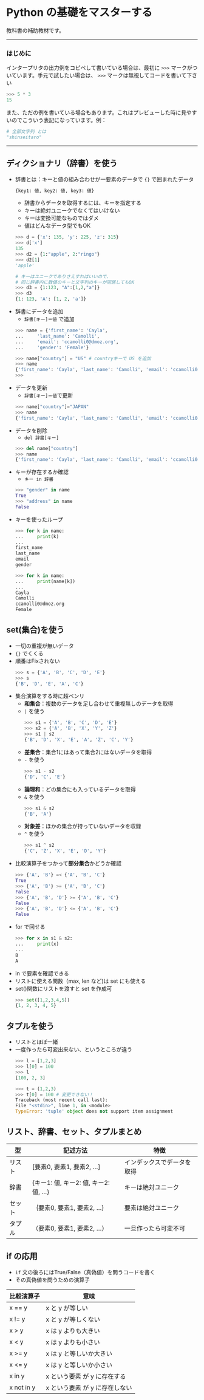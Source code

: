 # Python の基礎をマスターする

教科書の補助教材です。

---

### はじめに

インタープリタの出力例をコピペして書いている場合は、最初に ` >>> ` マークがついています。手元で試したい場合は、 `>>>` マークは無視してコードを書いて下さい
```python
>>> 5 * 3
15
```

また、ただの例を書いている場合もあります。これはプレビューした時に見やすいのでこういう表記になっています。例：
```python
# 全部文字列 とは
"shinseitaro"
```

---


## ディクショナリ（辞書）を使う
+ 辞書とは：キーと値の組み合わせが一要素のデータで `{}` で囲まれたデータ
    ```python
    {key1: 値, key2: 値, key3: 値}
    ```
    + 辞書からデータを取得するには、キーを指定する
    + キーは絶対ユニークでなくてはいけない
    + キーは変換可能なものではダメ
    + 値はどんなデータ型でもOK
    ```python
    >>> d = {'x': 135, 'y': 225, 'z': 315}
    >>> d['x']
    135
    >>> d2 = {1:"apple", 2:"ringo"}
    >>> d2[1]
    'apple'   

    # キーはユニークでありさえすればいいので、
    # 同じ辞書内に数値のキーと文字列のキーが同居してもOK
    >>> d3 = {1:123, "A":[1,2,"a"]}
    >>> d3
    {1: 123, 'A': [1, 2, 'a']} 
    ```
+ 辞書にデータを追加
    + `辞書[キー]＝値` で追加
    ```python 
    >>> name = {'first_name': 'Cayla',
    ...     'last_name': 'Camolli',
    ...     'email': 'ccamolli0@dmoz.org',
    ...     'gender': 'Female'}

    >>> name["country"] = "US" # countryキーで US を追加
    >>> name
    {'first_name': 'Cayla', 'last_name': 'Camolli', 'email': 'ccamolli0@dmoz.org', 'gender': 'Female', 'country': 'US'}
    >>>     
    ```
+ データを更新
    + `辞書[キー]＝値`で更新
    ```python 
    >>> name["country"]="JAPAN"
    >>> name
    {'first_name': 'Cayla', 'last_name': 'Camolli', 'email': 'ccamolli0@dmoz.org', 'gender': 'Female', 'country': 'JAPAN'}
    ```
+ データを削除
    + `del 辞書[キー]` 
    ```python 
    >>> del name["country"]
    >>> name
    {'first_name': 'Cayla', 'last_name': 'Camolli', 'email': 'ccamolli0@dmoz.org', 'gender': 'Female'}    
    ```
+ キーが存在するか確認
    + `キー in 辞書`  
    ```python
    >>> "gender" in name
    True
    >>> "address" in name
    False    
    ```  
+ キーを使ったループ
    ```python 
    >>> for k in name:
    ...     print(k)
    ... 
    first_name
    last_name
    email
    gender

    >>> for k in name:
    ...     print(name[k])
    ... 
    Cayla
    Camolli
    ccamolli0@dmoz.org
    Female
    ```

## set(集合)を使う
+ 一切の重複が無いデータ
+ `{}` でくくる
+ 順番はFixされない
    ```python 
    >>> s = {'A', 'B', 'C', 'D', 'E'}
    >>> s
    {'B', 'D', 'E', 'A', 'C'}
    ```
+ 集合演算をする時に超ベンリ
    + **和集合**：複数のデータを足し合わせて重複無しのデータを取得
    + `|` を使う
        ```python 
        >>> s1 = {'A', 'B', 'C', 'D', 'E'}
        >>> s2 = {'A', 'B', 'X', 'Y', 'Z'}
        >>> s1 | s2
        {'B', 'D', 'X', 'E', 'A', 'Z', 'C', 'Y'}
        ```
    + **差集合**：集合1にはあって集合2にはないデータを取得
    +  `-` を使う
        ```python 
        >>> s1 - s2
        {'D', 'C', 'E'}
        ```  
    + **論理和**：どの集合にも入っているデータを取得
    + `&` を使う
        ```python 
        >>> s1 & s2
        {'B', 'A'}
        ```    
    + **対象差**：ほかの集合が持っていないデータを収録
    + `^` を使う
        ```python 
        >>> s1 ^ s2
        {'C', 'Z', 'X', 'E', 'D', 'Y'}
        ```    
+ 比較演算子をつかって**部分集合**かどうか確認
    ```python 
    >>> {'A', 'B'} =< {'A', 'B', 'C'}
    True
    >>> {'A', 'B'} >= {'A', 'B', 'C'}
    False
    >>> {'A', 'B', 'D'} >= {'A', 'B', 'C'}
    False
    >>> {'A', 'B', 'D'} <= {'A', 'B', 'C'}
    False
    ```
+ for で回せる
    ```python 
    >>> for x in s1 & s2:
    ...     print(x)
    ... 
    B
    A
    ```
+ in で要素を確認できる    
+ リストに使える関数（max, len など)は set にも使える
+ set()関数にリストを渡すと set を作成可
    ```python
    >>> set([1,2,3,4,5])
    {1, 2, 3, 4, 5}
    ```    

## タプルを使う
+ リストとほぼ一緒
+ 一度作ったら可変出来ない、というところが違う
    ```python 
    >>> l = [1,2,3]
    >>> l[0] = 100
    >>> l
    [100, 2, 3]

    >>> t = (1,2,3)
    >>> t[0] = 100 # 変更できない！
    Traceback (most recent call last):
    File "<stdin>", line 1, in <module>
    TypeError: 'tuple' object does not support item assignment
    ```

## リスト、辞書、セット、タプルまとめ

型|記述方法|特徴
---|---|---
リスト|[要素0, 要素1, 要素2, …]|インデックスでデータを取得
辞書|{キー1: 値, キー2: 値, キー2: 値, …}|キーは絶対ユニーク
セット|｛要素0, 要素1, 要素2, …｝|要素は絶対ユニーク
タプル|（要素0, 要素1, 要素2, …）|一旦作ったら可変不可



## if の応用

+ `if` 文の後ろにはTrue/False（真偽値）を問うコードを書く
+ その真偽値を問うための演算子


比較演算子|意味
---|---
x == y| x と y が等しい
x != y| x と y が等しくない
x > y|  x は y よりも大きい
x < y|  x は y よりも小さい
x >= y| x は y と等しいか大きい
x <= y| x は y と等しいか小さい
x in y| x という要素 が y に存在する
x not in y|x という要素 が y に存在しない
